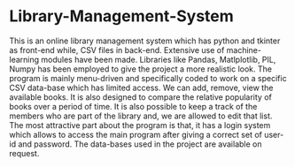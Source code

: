 # Library-Management-System
This is an online library management system which has python and tkinter as front-end while, CSV files in back-end.
Extensive use of machine-learning modules have been made. Libraries like Pandas, Matlplotlib, PIL, Numpy has been employed to give the project a more realistic look.
The program is mainly menu-driven and specifically coded to work on a specific CSV data-base which has limited access.
We can add, remove, view the available books. It is also designed to compare the relative popularity of books over a period of time.
It is also possible to keep a track of the members who are part of the library and, we are allowed to edit that list.
The most attractive part about the program is that, it has a login system which allows to access the main program after giving a correct set of user-id and password.
The data-bases used in the project are available on request.

